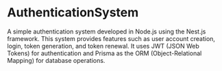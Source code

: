 # AuthenticationSystem
A simple authentication system developed in Node.js using the Nest.js framework. This system provides features such as user account creation, login, token generation, and token renewal. It uses JWT (JSON Web Tokens) for authentication and Prisma as the ORM (Object-Relational Mapping) for database operations. 
